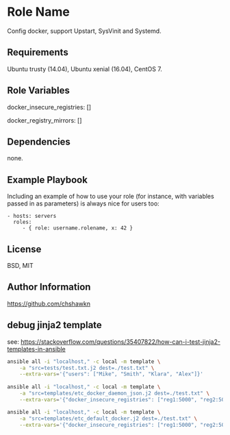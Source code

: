 Role Name
=========

Config docker, support Upstart, SysVinit and Systemd.

Requirements
------------

Ubuntu trusty (14.04), Ubuntu xenial (16.04), CentOS 7.

Role Variables
--------------

docker_insecure_registries: []

docker_registry_mirrors: []

Dependencies
------------

none.

Example Playbook
----------------

Including an example of how to use your role (for instance, with variables passed in as parameters) is always nice for users too:

    - hosts: servers
      roles:
         - { role: username.rolename, x: 42 }

License
-------

BSD, MIT

Author Information
------------------

https://github.com/chshawkn

## debug jinja2 template

see: https://stackoverflow.com/questions/35407822/how-can-i-test-jinja2-templates-in-ansible
```sh
ansible all -i "localhost," -c local -m template \
    -a "src=tests/test.txt.j2 dest=./test.txt" \
    --extra-vars='{"users": ["Mike", "Smith", "Klara", "Alex"]}'
    
ansible all -i "localhost," -c local -m template \
    -a "src=templates/etc_docker_daemon_json.j2 dest=./test.txt" \
    --extra-vars='{"docker_insecure_registries": ["reg1:5000", "reg2:5000"], docker_registry_mirrors: ["http://reg1:5000"]}'

ansible all -i "localhost," -c local -m template \
    -a "src=templates/etc_default_docker.j2 dest=./test.txt" \
    --extra-vars='{"docker_insecure_registries": ["reg1:5000", "reg2:5000"], docker_registry_mirrors: ["http://reg1:5000"]}'
```
